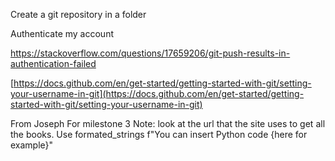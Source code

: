 Create a git repository in a folder

Authenticate my account 

https://stackoverflow.com/questions/17659206/git-push-results-in-authentication-failed

[https://docs.github.com/en/get-started/getting-started-with-git/setting-your-username-in-git](https://docs.github.com/en/get-started/getting-started-with-git/setting-your-username-in-git)

From Joseph
For milestone 3
Note: look at the url that the site uses to get all the books.
Use formated_strings
f"You can insert Python code {here for example}"